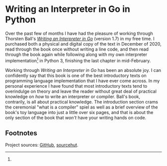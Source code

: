 Writing an Interpreter in Go in Python
======================================

Over the past few of months I have had the pleasure of working through Thorsten
Ball's [*Writing an Interpreter in Go*](https://interpreterbook.com/) (version
1.7) in my free time. I purchased both a physical and digital copy of the text
in December of 2020, read through the book once without writing a line code, and
then read through the book again while following along with my own interpreter
implementation[^1] in Python 3, finishing the last chapter in mid-February.

Working through *Writing an Interpreter in Go* has been an absolute joy. I can
confidently say that this book is one of the best introductory texts on
programming language implementation that I have ever come across.  In my
personal experience I have found that most introductory texts tend to
overindulge on theory and leave the reader without great deal of practical
knowledge on *how* to write an interpreter or compiler. Ball's book,
contrarily, is all about practical knowledge. The introduction section crams
the ceremonial "what is a compiler" spiel as well as a brief overview of the
book's toy language into just a little over six pages, and that is about the
only section of the book that *won't* have your writing hands on code.

## Footnotes
[^1]:
Project sources:
[GitHub](https://github.com/ash-nolan/monkey-python),
[sourcehut](https://git.sr.ht/~ashn/monkey-python).

